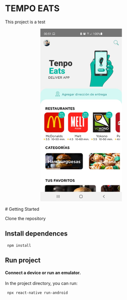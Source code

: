 # TEMPO EATS
This project is a test
<p align="center">
  <a href="https://github.com/ariverak/tenpo-eats">
    <img src="src/images/home.jpg" alt="home" width="270" height="570">
  </a>
</p>
# Getting Started

Clone the repository

## Install dependences

```shell
 npm install
```

## Run project

#### Connect a device or run an emulator.
In the project directory, you can run:

```shell
 npx react-native run-android
```
